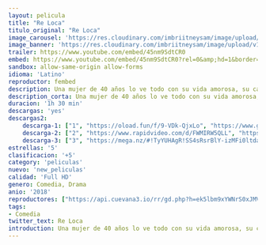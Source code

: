 ```yaml
---
layout: pelicula
title: "Re Loca"
titulo_original: "Re Loca"
image_carousel: 'https://res.cloudinary.com/imbriitneysam/image/upload/v1542231169/reloca-poster-min.jpg'
image_banner: 'https://res.cloudinary.com/imbriitneysam/image/upload/v1542231169/reloca-banner-min.jpg'
trailer: https://www.youtube.com/embed/45nm9SdtCR0
embed: https://www.youtube.com/embed/45nm9SdtCR0?rel=0&amp;hd=1&border=0&wmode=opaque&enablejsapi=1&modestbranding=1&controls=1&showinfo=1
sandbox: allow-same-origin allow-forms
idioma: 'Latino'
reproductor: fembed
description: Una mujer de 40 años lo ve todo con su vida amorosa, su carrera y su rutina diaria. Ella decide cambiar las cosas un poco y hace un ritual que tiene algunas consecuencias que cambiarán su vida al revés.
description_corta: Una mujer de 40 años lo ve todo con su vida amorosa, su carrera y su rutina diaria. Ella decide cambiar las cosas un poco y hace un ritual que tiene algunas consecuencias que cambiarán su vida al revés.
duracion: '1h 30 min'
descargas: 'yes'
descargas2:
    descarga-1: ["1", "https://oload.fun/f/9-VDk-QjxLo", "https://www.google.com/s2/favicons?domain=openload.co","OpenLoad","https://res.cloudinary.com/imbriitneysam/image/upload/v1541473684/mexico.png", "Latino", "Full HD"]
    descarga-2: ["2", "https://www.rapidvideo.com/d/FWMIRW5QLL", "https://www.google.com/s2/favicons?domain=www.rapidvideo.com","RapidVideo","https://res.cloudinary.com/imbriitneysam/image/upload/v1541473684/mexico.png", "Latino", "Full HD"]
    descarga-3: ["3", "https://mega.nz/#!TyYUHAgR!SS4sRsrBlY-izMFi0ltda4RvhvAX5vZ4AgsiAiU_eBs", "https://www.google.com/s2/favicons?domain=mega.nz","Mega","https://res.cloudinary.com/imbriitneysam/image/upload/v1541473684/mexico.png", "Latino", "Full HD"]
estrellas: '5'
clasificacion: '+5'
category: 'peliculas'
nuevo: 'new_peliculas'
calidad: 'Full HD'
genero: Comedia, Drama
anio: '2018'
reproductores: ["https://api.cuevana3.io/rr/gd.php?h=ek5lbm9xYWNrS0xJMVp5b21KREk0dFBLbjVkaHhkRGdrOG1jbnBpUnhhS1Z1WmQvZzdQYjN0cWNlV1orMkpQZW5OQjNlV2ZRMk9TOHpadC9ocG1ucUphU3FadVkyUT09"]
tags:
- Comedia
twitter_text: Re Loca
introduction: Una mujer de 40 años lo ve todo con su vida amorosa, su carrera y su rutina diaria. Ella decide cambiar las cosas un poco y hace un ritual que tiene algunas consecuencias que cambiarán su vida al revés.
---
```



 







